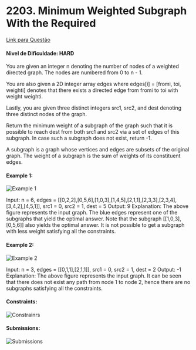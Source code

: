 # 2203. Minimum Weighted Subgraph With the Required 

 [Link para Questão](https://leetcode.com/problems/minimum-weighted-subgraph-with-the-required-paths/description/?envType=problem-list-v2&envId=graph&difficulty=HARD)

 #### Nivel de Dificuldade: HARD

You are given an integer n denoting the number of nodes of a weighted directed graph. The nodes are numbered from 0 to n - 1.

You are also given a 2D integer array edges where edges[i] = [fromi, toi, weighti] denotes that there exists a directed edge from fromi to toi with weight weighti.

Lastly, you are given three distinct integers src1, src2, and dest denoting three distinct nodes of the graph.

Return the minimum weight of a subgraph of the graph such that it is possible to reach dest from both src1 and src2 via a set of edges of this subgraph. In case such a subgraph does not exist, return -1.

A subgraph is a graph whose vertices and edges are subsets of the original graph. The weight of a subgraph is the sum of weights of its constituent edges.

#### Example 1:

![Example 1](../Questões/Imagens/image_1.png)

Input: n = 6, edges = [[0,2,2],[0,5,6],[1,0,3],[1,4,5],[2,1,1],[2,3,3],[2,3,4],[3,4,2],[4,5,1]], src1 = 0, src2 = 1, dest = 5
Output: 9
Explanation:
The above figure represents the input graph.
The blue edges represent one of the subgraphs that yield the optimal answer.
Note that the subgraph [[1,0,3],[0,5,6]] also yields the optimal answer. It is not possible to get a subgraph with less weight satisfying all the constraints.

#### Example 2:

![Example 2](../Questões/Imagens/image_2.png)

Input: n = 3, edges = [[0,1,1],[2,1,1]], src1 = 0, src2 = 1, dest = 2
Output: -1
Explanation:
The above figure represents the input graph.
It can be seen that there does not exist any path from node 1 to node 2, hence there are no subgraphs satisfying all the constraints.

#### Constraints:

![Constrainrs](../Questões/Imagens/image_3.png)

#### Submissions:

![Submissions](../Questões/Imagens/image_4.png)

